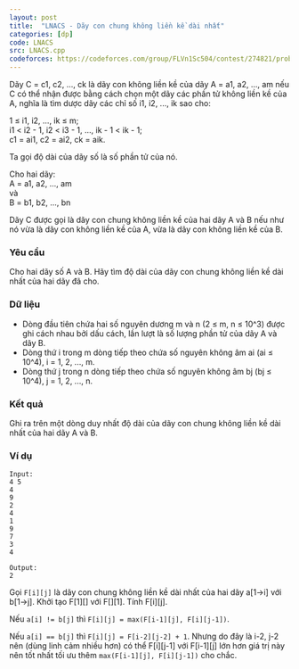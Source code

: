 ```yaml
---
layout: post
title:  "LNACS - Dãy con chung không liền kề dài nhất"
categories: [dp]
code: LNACS
src: LNACS.cpp
codeforces: https://codeforces.com/group/FLVn1Sc504/contest/274821/problem/N
---
```




  



Dãy C = c1, c2, ..., ck là dãy con không liền kề của dãy A = a1, a2, ..., am nếu C có thể nhận được bằng cách chọn một dãy các phần tử không liền kề của A, nghĩa là tìm dược dãy các chỉ số i1, i2, ..., ik sao cho:

1 ≤ i1, i2, ..., ik ≤ m;  
i1 < i2 - 1, i2 < i3 - 1, ..., ik - 1 < ik - 1;  
c1 = ai1, c2 = ai2, ck = aik.

Ta gọi độ dài của dãy số là số phần tử của nó.

Cho hai dãy:  
A = a1, a2, ..., am  
và  
B = b1, b2, ..., bn

Dãy C được gọi là dãy con chung không liền kề của hai dãy A và B nếu như nó vừa là dãy con không liền kề của A, vừa là dãy con không liền kề của B.

### Yêu cầu

Cho hai dãy số A và B. Hãy tìm độ dài của dãy con chung không liền kề dài nhất của hai dãy đã cho.

### Dữ liệu

+ Dòng đầu tiên chứa hai số nguyên dương m và n (2 ≤ m, n ≤ 10^3) được ghi cách nhau bởi dấu cách, lần lượt là số lượng phần tử của dãy A và dãy B.
+ Dòng thứ i trong m dòng tiếp theo chứa số nguyên không âm ai (ai ≤ 10^4), i = 1, 2, ..., m.
+ Dòng thứ j trong n dòng tiếp theo chứa số nguyên không âm bj (bj ≤ 10^4), j = 1, 2, ..., n.

### Kết quả

Ghi ra trên một dòng duy nhất độ dài của dãy con chung không liền kề dài nhất của hai dãy A và B.

### Ví dụ

```
Input:
4 5
4
9
2
4
1
9
7
3
4

Output:
2
```

<!--more-->



Gọi `F[i][j]` là dãy con chung không liền kề dài nhất của hai dãy a[1->i] với b[1->j]. Khởi tạo F[1][] với F[][1]. Tính F[i][j].

Nếu `a[i] != b[j]` thì `F[i][j] = max(F[i-1][j], F[i][j-1])`. 

Nếu `a[i] == b[j]` thì `F[i][j] = F[i-2][j-2] + 1`. Nhưng do đây là i-2, j-2 nên (dùng linh cảm nhiều hơn) có thể F[i][j-1] với F[i-1][j] lớn hơn giá trị này nên tốt nhất tối ưu thêm `max(F[i-1][j], F[i][j-1])` cho chắc.
